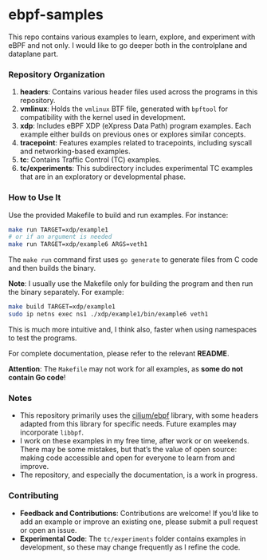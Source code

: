 # ebpf-samples

This repo contains various examples to learn, explore, and experiment with eBPF and not only. I would like to go deeper both in the controlplane and dataplane part. 


### Repository Organization

1. **headers**: Contains various header files used across the programs in this repository.
2. **vmlinux**: Holds the `vmlinux` BTF file, generated with `bpftool` for compatibility with the kernel used in development.
3. **xdp**: Includes eBPF XDP (eXpress Data Path) program examples. Each example either builds on previous ones or explores similar concepts.
4. **tracepoint**: Features examples related to tracepoints, including syscall and networking-based examples.
5. **tc**: Contains Traffic Control (TC) examples.
6. **tc/experiments**: This subdirectory includes experimental TC examples that are in an exploratory or developmental phase.

### How to Use It

Use the provided Makefile to build and run examples. For instance:

```sh
make run TARGET=xdp/example1
# or if an argument is needed
make run TARGET=xdp/example6 ARGS=veth1
```

The `make run` command first uses `go generate` to generate files from C code and then builds the binary.

**Note**: I usually use the Makefile only for building the program and then run the binary separately. For example:

```sh
make build TARGET=xdp/example1
sudo ip netns exec ns1 ./xdp/example1/bin/example6 veth1
```

This is much more intuitive and, I think also, faster when using namespaces to test the programs.

For complete documentation, please refer to the relevant **README**.

**Attention**: The `Makefile` may not work for all examples, as **some do not contain Go code**!


### Notes

* This repository primarily uses the [cilium/ebpf](https://github.com/cilium/ebpf) library, with some headers adapted from this library for specific needs. Future examples may incorporate `libbpf`.
* I work on these examples in my free time, after work or on weekends. There may be some mistakes, but that’s the value of open source: making code accessible and open for everyone to learn from and improve.
* The repository, and especially the documentation, is a work in progress.


### Contributing

* **Feedback and Contributions**: Contributions are welcome! If you’d like to add an example or improve an existing one, please submit a pull request or open an issue.
* **Experimental Code**: The `tc/experiments` folder contains examples in development, so these may change frequently as I refine the code.

